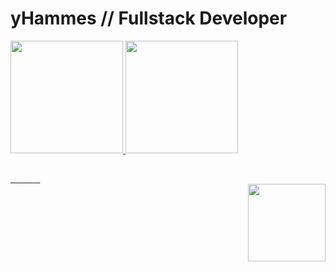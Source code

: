 <head>
    <link href="https://stackpath.bootstrapcdn.com/bootstrap/4.5.2/css/bootstrap.min.css" rel="stylesheet">
</head>

# yHammes // Fullstack Developer
<div>
    <a href="https://github.com/yHammes">
        <img height="180em" src="https://github-readme-stats-mu-bice-13.vercel.app/api?username=yHammes&show_icons=true&theme=dark&include_all_commits=true&count_private=true" />
        <img height="180em" src="https://github-readme-stats-mu-bice-13.vercel.app/api/top-langs/?username=yHammes&layout=compact&langs_count=8&theme=dark" />
</div>

##

<div>
  <img src="https://img.shields.io/badge/Lua-2C2D72?style=for-the-badge&logo=lua&logoColor=white" alt="">
  <img src="https://img.shields.io/badge/PHP-777BB4?style=for-the-badge&logo=php&logoColor=white" alt="">
  <img src="https://img.shields.io/badge/JavaScript-F7DF1E?style=for-the-badge&logo=javascript&logoColor=black" alt="">
  
  <img src="https://img.shields.io/badge/HTML5-E34F26?style=for-the-badge&logo=html5&logoColor=white" alt="">
  <img src="https://img.shields.io/badge/CSS3-1572B6?style=for-the-badge&logo=css3&logoColor=white" alt="">
  <img src="https://img.shields.io/badge/Bootstrap-563D7C?style=for-the-badge&logo=bootstrap&logoColor=white" alt="">
  <img src="https://img.shields.io/badge/Tailwind_CSS-38B2AC?style=for-the-badge&logo=tailwind-css&logoColor=white" alt="">
  <img src="https://img.shields.io/badge/Vue.js-35495E?style=for-the-badge&logo=vuedotjs&logoColor=4FC08D" alt="">

  <img src="https://img.shields.io/badge/MySQL-00000F?style=for-the-badge&logo=mysql&logoColor=white" alt="">
  <img src="https://img.shields.io/badge/SQLite-07405E?style=for-the-badge&logo=sqlite&logoColor=whit" alt="">

  <img src="https://img.shields.io/badge/Laravel-FF2D20?style=for-the-badge&logo=laravel&logoColor=white" alt="">
  <img src="https://img.shields.io/badge/jQuery-0769AD?style=for-the-badge&logo=jquery&logoColor=white" alt="">

  <img src="https://img.shields.io/badge/GIT-E44C30?style=for-the-badge&logo=git&logoColor=white" alt="">
</div>
<div>
    <img align="right" src="https://i.imgur.com/GeyXX4x.gif" height="124px" width="124px">
</div>
